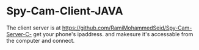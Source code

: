 # Spy-Cam-Client-JAVA
The client server is at https://github.com/RamiMohammedSeid/Spy-Cam-Server-C-
get your phone's ipaddress. and makesure it's accessable from the computer and connect.
